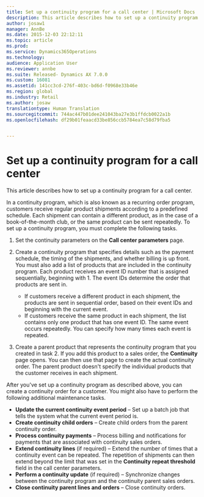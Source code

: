 ```yaml
---
title: Set up a continuity program for a call center | Microsoft Docs
description: This article describes how to set up a continuity program for a call center.
author: josaw1
manager: AnnBe
ms.date: 2015-12-03 22:12:11
ms.topic: article
ms.prod: 
ms.service: Dynamics365Operations
ms.technology: 
audience: Application User
ms.reviewer: annbe
ms.suite: Released- Dynamics AX 7.0.0
ms.custom: 16081
ms.assetid: 141cc3cd-276f-403c-bd6d-f0968e33b46e
ms.region: global
ms.industry: Retail
ms.author: josaw
translationtype: Human Translation
ms.sourcegitcommit: 744ac447b01dee241043ba27e3b1ffdcb0022a1b
ms.openlocfilehash: df29b01feaacd33be856ccb5784ea7c58d79fba5


---
```


# <a name="set-up-a-continuity-program-for-a-call-center"></a>Set up a continuity program for a call center

This article describes how to set up a continuity program for a call center.

In a continuity program, which is also known as a recurring order program, customers receive regular product shipments according to a predefined schedule. Each shipment can contain a different product, as in the case of a book-of-the-month club, or the same product can be sent repeatedly. To set up a continuity program, you must complete the following tasks.

1.  Set the continuity parameters on the **Call center parameters** page.
2.  Create a continuity program that specifies details such as the payment schedule, the timing of the shipments, and whether billing is up front. You must also add a list of products that are included in the continuity program. Each product receives an event ID number that is assigned sequentially, beginning with 1. The event IDs determine the order that products are sent in.
    -   If customers receive a different product in each shipment, the products are sent in sequential order, based on their event IDs and beginning with the current event.
    -   If customers receive the same product in each shipment, the list contains only one product that has one event ID. The same event occurs repeatedly. You can specify how many times each event is repeated.

3.  Create a parent product that represents the continuity program that you created in task 2. If you add this product to a sales order, the **Continuity** page opens. You can then use that page to create the actual continuity order. The parent product doesn't specify the individual products that the customer receives in each shipment.

After you've set up a continuity program as described above, you can create a continuity order for a customer. You might also have to perform the following additional maintenance tasks.

-   **Update the current continuity event period** – Set up a batch job that tells the system what the current event period is.
-   **Create continuity child orders** – Create child orders from the parent continuity order.
-   **Process continuity payments** – Process billing and notifications for payments that are associated with continuity sales orders.
-   **Extend continuity lines** (if required) – Extend the number of times that a continuity event can be repeated. The repetition of shipments can then extend beyond the limit that was set in the **Continuity repeat threshold** field in the call center parameters.
-   **Perform a continuity update** (if required) – Synchronize changes between the continuity program and the continuity parent sales orders.
-   **Close continuity parent lines and orders** – Close continuity orders.





<!--HONumber=Feb17_HO3-->


